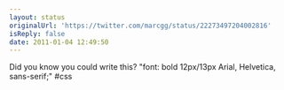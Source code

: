 ```yaml
---
layout: status
originalUrl: 'https://twitter.com/marcgg/status/22273497204002816'
isReply: false
date: 2011-01-04 12:49:50
---
```


Did you know you could write this?
"font: bold 12px/13px Arial, Helvetica, sans-serif;" #css
